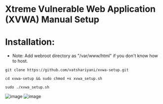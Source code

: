 Xtreme Vulnerable Web Application (XVWA) Manual Setup
=====================================================

# Installation:

+ Note: Add webroot directory as "/var/www/html" if you don't know how to host.
 
```git clone https://github.com/vatshariyani/xvwa-setup.git```

```cd xvwa-setup && sudo chmod +x xvwa_setup.sh```

```sudo ./xvwa_setup.sh```

![image](https://github.com/vatshariyani/xvwa-setup/assets/62383230/a3c10b75-c2e4-4e0f-9eac-4bcb85720786)
![image](https://github.com/vatshariyani/xvwa-setup/assets/62383230/e83ba832-91f1-471b-b91c-d09ee13596ff)
